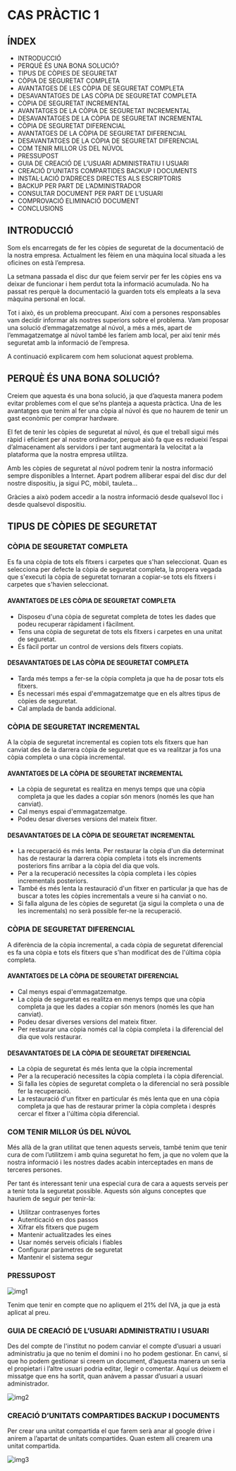 # CAS PRÀCTIC 1

## ÍNDEX

- INTRODUCCIÓ
- PERQUÈ ÉS UNA BONA SOLUCIÓ?
- TIPUS DE CÒPIES DE SEGURETAT
- CÒPIA DE SEGURETAT COMPLETA
- AVANTATGES DE LES CÒPIA DE SEGURETAT COMPLETA
- DESAVANTATGES DE LAS CÒPIA DE SEGURETAT COMPLETA
- CÒPIA DE SEGURETAT INCREMENTAL
- AVANTATGES DE LA CÒPIA DE SEGURETAT INCREMENTAL
- DESAVANTATGES DE LA CÒPIA DE SEGURETAT INCREMENTAL
- CÒPIA DE SEGURETAT DIFERENCIAL
- AVANTATGES DE LA CÒPIA DE SEGURETAT DIFERENCIAL
- DESAVANTATGES DE LA CÒPIA DE SEGURETAT DIFERENCIAL
- COM TENIR MILLOR ÚS DEL NÚVOL
- PRESSUPOST
- GUIA DE CREACIÓ DE L’USUARI ADMINISTRATIU I USUARI
- CREACIÓ D’UNITATS COMPARTIDES BACKUP I DOCUMENTS
- INSTAL·LACIÓ D’ADRECES DIRECTES ALS ESCRIPTORIS
- BACKUP PER PART DE L’ADMINISTRADOR
- CONSULTAR DOCUMENT PER PART DE L’USUARI
- COMPROVACIÓ ELIMINACIÓ DOCUMENT
- CONCLUSIONS

## INTRODUCCIÓ

Som els encarregats de fer les còpies de seguretat de la documentació de la nostra empresa. Actualment les fèiem en una màquina local situada a les oficines on està l’empresa. 

La setmana passada el disc dur que feiem servir per fer les còpies ens va deixar de funcionar i hem perdut tota la informació acumulada. No ha passat res perquè la documentació la guarden tots els empleats a la seva màquina personal en local. 

Tot i això, és un problema preocupant. Així com a persones responsables vam decidir informar als nostres superiors sobre el problema. Vam proposar una solució d’emmagatzematge al núvol, a més a més, apart de l’emmagatzematge al núvol també les faríem amb local, per així tenir més seguretat amb la informació de l’empresa. 

A continuació explicarem com hem solucionat aquest problema.

## PERQUÈ ÉS UNA BONA SOLUCIÓ?

Creiem que aquesta és una bona solució, ja que d’aquesta manera podem evitar problemes com el que se’ns planteja a aquesta pràctica. Una de les avantatges que tenim al fer una còpia al núvol és que no haurem de tenir un gast econòmic per comprar hardware.

El fet de tenir les còpies de seguretat al núvol, és que el treball sigui més ràpid i eficient per al nostre ordinador, perquè això fa que es redueixi l’espai d’almacenament als servidors i per tant augmentarà la velocitat a la plataforma que la nostra empresa utilitza.

Amb les còpies de seguretat al núvol podrem tenir la nostra informació sempre disponibles a Internet. Apart podrem alliberar espai del disc dur del nostre dispositiu, ja sigui PC, mòbil, tauleta…

Gràcies a això podem accedir a la nostra informació desde qualsevol lloc i desde qualsevol dispositiu.

## TIPUS DE CÒPIES DE SEGURETAT

### CÒPIA DE SEGURETAT COMPLETA

Es fa una còpia de tots els fitxers i carpetes que s'han seleccionat. Quan es selecciona per defecte la còpia de seguretat completa, la propera vegada que s'executi la còpia de seguretat tornaran a copiar-se tots els fitxers i carpetes que s'havien seleccionat.

#### AVANTATGES DE LES CÒPIA DE SEGURETAT COMPLETA

- Disposeu d'una còpia de seguretat completa de totes les dades que podeu recuperar ràpidament i fàcilment.
- Tens una còpia de seguretat de tots els fitxers i carpetes en una unitat de seguretat.
- És fàcil portar un control de versions dels fitxers copiats.

#### DESAVANTATGES DE LAS CÒPIA DE SEGURETAT COMPLETA

- Tarda més temps a fer-se la còpia completa ja que ha de posar tots els fitxers.
- És necessari més espai d'emmagatzematge que en els altres tipus de còpies de seguretat.
- Cal amplada de banda addicional.

### CÒPIA DE SEGURETAT INCREMENTAL

A la còpia de seguretat incremental es copien tots els fitxers que han canviat des de la darrera còpia de seguretat que es va realitzar ja fos una còpia completa o una còpia incremental.

#### AVANTATGES DE LA CÒPIA DE SEGURETAT INCREMENTAL

- La còpia de seguretat es realitza en menys temps que una còpia completa ja que les dades a copiar són menors (només les que han canviat).
- Cal menys espai d'emmagatzematge.
- Podeu desar diverses versions del mateix fitxer.

#### DESAVANTATGES DE LA CÒPIA DE SEGURETAT INCREMENTAL

- La recuperació és més lenta. Per restaurar la còpia d'un dia determinat has de restaurar la darrera còpia completa i tots els increments posteriors fins arribar a la còpia del dia que vols.
- Per a la recuperació necessites la còpia completa i les còpies incrementals posteriors.
- També és més lenta la restauració d'un fitxer en particular ja que has de buscar a totes les còpies incrementals a veure si ha canviat o no.
- Si falla alguna de les còpies de seguretat (ja sigui la completa o una de les incrementals) no serà possible fer-ne la recuperació.


### CÒPIA DE SEGURETAT DIFERENCIAL

A diferència de la còpia incremental, a cada còpia de seguretat diferencial es fa una còpia e tots els fitxers que s'han modificat des de l'última còpia completa.

#### AVANTATGES DE LA CÒPIA DE SEGURETAT DIFERENCIAL

- Cal menys espai d'emmagatzematge.
- La còpia de seguretat es realitza en menys temps que una còpia completa ja que les dades a copiar són menors (només les que han canviat).
- Podeu desar diverses versions del mateix fitxer.
- Per restaurar una còpia només cal la còpia completa i la diferencial del dia que vols restaurar.

#### DESAVANTATGES DE LA CÒPIA DE SEGURETAT DIFERENCIAL

- La còpia de seguretat és més lenta que la còpia incremental
- Per a la recuperació necessites la còpia completa i la còpia diferencial.
- Si falla les còpies de seguretat completa o la diferencial no serà possible fer la recuperació.
- La restauració d'un fitxer en particular és més lenta que en una còpia completa ja que has de restaurar primer la còpia completa i després cercar el fitxer a l'última còpia diferencial.

### COM TENIR MILLOR ÚS DEL NÚVOL

Més allà de la gran utilitat que tenen aquests serveis, també tenim que tenir cura de com l’utilitzem i amb quina seguretat ho fem, ja que no volem que la nostra informació i les nostres dades acabin interceptades en mans de terceres persones.

Per tant és interessant tenir una especial cura de cara a aquests serveis per a tenir  tota la seguretat possible. Aquests són alguns conceptes que hauriem de seguir per tenir-la:

- Utilitzar contrasenyes fortes
- Autenticació en dos passos
- Xifrar els fitxers que pugem
- Mantenir actualitzades les eines
- Usar només serveis oficials i fiables
- Configurar paràmetres de seguretat
- Mantenir el sistema segur

### PRESSUPOST

![img1](imgpressupost.png)

Tenim que tenir en compte que no apliquem el 21% del IVA, ja que ja està aplicat al preu.

### GUIA DE CREACIÓ DE L’USUARI ADMINISTRATIU I USUARI

Des del compte de l'institut no podem canviar el compte d’usuari a usuari administratiu ja que no tenim el domini i no ho podem gestionar. En canvi, sí que ho podem gestionar si creem un document, d’aquesta manera un seria el propietari i l’altre usuari podria editar, llegir o comentar. Aquí us deixem el missatge que ens ha sortit, quan anàvem a passar d’usuari a usuari administrador.

![img2](img2.png)

### CREACIÓ D’UNITATS COMPARTIDES BACKUP I DOCUMENTS

Per crear una unitat compartida el que farem serà anar al google drive i anirem a l’apartat de unitats compartides. Quan estem allí crearem una unitat compartida.

![img3](img3.png)
